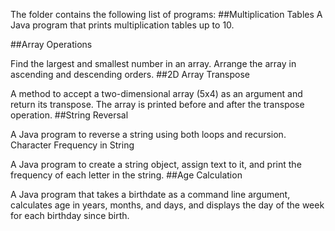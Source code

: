 The folder contains the following list of programs:
##Multiplication Tables
A Java program that prints multiplication tables up to 10.

##Array Operations

Find the largest and smallest number in an array.
Arrange the array in ascending and descending orders.
##2D Array Transpose

A method to accept a two-dimensional array (5x4) as an argument and return its transpose.
The array is printed before and after the transpose operation.
##String Reversal

A Java program to reverse a string using both loops and recursion.
Character Frequency in String

A Java program to create a string object, assign text to it, and print the frequency of each letter in the string.
##Age Calculation

A Java program that takes a birthdate as a command line argument, calculates age in years, months, and days, and displays the day of the week for each birthday since birth.
